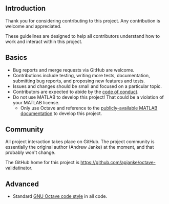 Introduction
------------

Thank you for considering contributing to this project.
Any contribution is welcome and appreciated.

These guidelines are designed to help all contributors understand how to
work and interact within this project.

Basics
------

* Bug reports and merge requests via GitHub are welcome.
* Contributions include testing, writing more tests, documentation,
  submitting bug reports, and proposing new features and tests.
* Issues and changes should be small and focused on a particular topic.
* Contributors are expected to abide by the [code of conduct](CODE_OF_CONDUCT.md).
* Do not use MATLAB to develop this project! That could be a violation of your MATLAB license.
  * Only use Octave and reference to the [publicly-available MATLAB documentation](https://www.mathworks.com/help/matlab/) to develop this project.

Community
---------

All project interaction takes place on GitHub. The project community is essentially
the original author (Andrew Janke) at the moment, and that probably won't change.

The GitHub home for this project is https://github.com/apjanke/octave-validatinator.

Advanced
--------

* Standard [GNU Octave code style](https://wiki.octave.org/Octave_style_guide) in all code.

